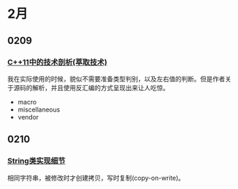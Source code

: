 # 2月

## 0209

### [C++11中的技术剖析(萃取技术)](https://www.cnblogs.com/mod109/p/9236401.html)
我在实际使用的时候，貌似不需要准备类型判别，以及左右值的判断。但是作者关于源码的解析，并且使用反汇编的方式呈现出来让人吃惊。

+ macro
+ miscellaneous
+ vendor

## 0210

### [String类实现细节](C++编程思想_第二卷_C3.1_P59)
相同字符串，被修改时才创建拷贝，写时复制(copy-on-write)。
